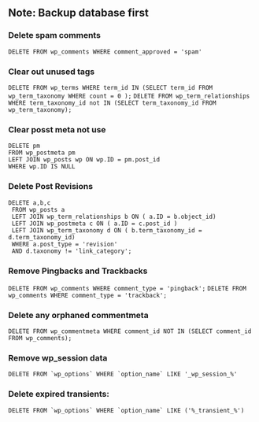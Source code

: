 ## Note: Backup database first

### Delete spam comments

```DELETE FROM wp_comments WHERE comment_approved = 'spam'```

### Clear out unused tags

```DELETE FROM wp_terms WHERE term_id IN (SELECT term_id FROM wp_term_taxonomy WHERE count = 0 );```
```DELETE FROM wp_term_relationships WHERE term_taxonomy_id not IN (SELECT term_taxonomy_id FROM wp_term_taxonomy);```

### Clear posst meta not use

```
DELETE pm
FROM wp_postmeta pm
LEFT JOIN wp_posts wp ON wp.ID = pm.post_id
WHERE wp.ID IS NULL
```

### Delete Post Revisions

```
DELETE a,b,c
 FROM wp_posts a
 LEFT JOIN wp_term_relationships b ON ( a.ID = b.object_id)
 LEFT JOIN wp_postmeta c ON ( a.ID = c.post_id )
 LEFT JOIN wp_term_taxonomy d ON ( b.term_taxonomy_id = d.term_taxonomy_id)
 WHERE a.post_type = 'revision'
 AND d.taxonomy != 'link_category';
```
 
### Remove Pingbacks and Trackbacks

```DELETE FROM wp_comments WHERE comment_type = 'pingback';```
```DELETE FROM wp_comments WHERE comment_type = 'trackback';```

### Delete any orphaned commentmeta

```DELETE FROM wp_commentmeta WHERE comment_id NOT IN (SELECT comment_id FROM wp_comments);```

### Remove wp_session data

```DELETE FROM `wp_options` WHERE `option_name` LIKE '_wp_session_%'```

### Delete expired transients:

```DELETE FROM `wp_options` WHERE `option_name` LIKE ('%_transient_%')```
